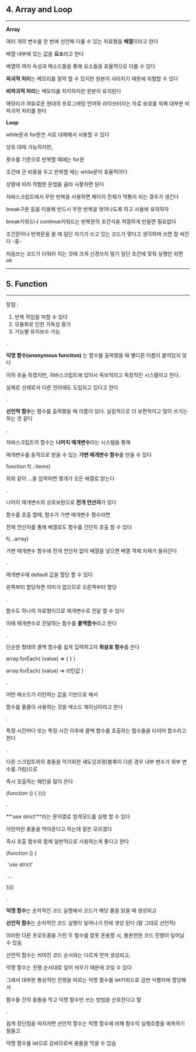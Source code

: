 ## 4. Array and Loop

***

 

**Array**

여러 개의 변수를 한 번에 선언해 다룰 수 있는 자료형을 **배열**이라고 한다 

배열 내부에 있는 값을 **요소**라고 한다

배열의 여러 속성과 메소드들을 통해 요소들을 효율적으로 다룰 수 있다

 

**파괴적 처리**는 메모리를 절약 할 수 있지만 원본이 사라지기 때문에 위험할 수 있다 

**비파괴적 처리**는 메모리를 차지하지만 원본이 유지된다

메모리가 여유로운 현대의 프로그래밍 언어와 라이브러리는 자료 보호를 위해 대부분 비파괴적 처리를 한다

  

**Loop** 

while문과 for문은 서로 대체해서 사용할 수 있다

상호 대체 가능하지만, 

횟수를 기준으로 반복할 때에는 for문

조건에 큰 비중을 두고 반복할 때는 whlie문이 효율적이다

상황에 따라 적합한 문법을 골라 사욯하면 된다

 

자바스크립트에서 무한 반복을 사용하면 페이지 전체가 먹통이 되는 경우가 생긴다

break구문 등을 이용해 반드시 무한 반복을 벗어나도록 하고 사용에 유의하자

 

break키워드나 continue키워드는 반복문의 조건식을 적절하게 만들면 필요없다

 

조건문이나 반복문을 쓸 때 일단 자기가 쓰고 있는 코드가 맞다고 생각하며 쓰면 잘 써진다 -홍-

처음쓰는 코드가 더워러 지는 것에 크게 신경쓰지 말기 일단 조건에 맞춰 실행만 되면 ok

***



## 5. Function

***

 장점 : 

1. 반복 작업을 피할 수 있다
2. 모듈화로 인한 가독성 증가
3. 기능별 유지보수 가능

.

**익명 함수(anonymous funciton)** 는 함수를 출력했을 때 별다른 이름이 붙어있지 않다

이하 후술 하겠지만, 자바스크립트에 있어서 독보적이고 독창적인 시스탬이고 한다.

실제로 선례로서 다른 언어에도 도입되고 있다고 한다

.

**선언적 함수**는 함수를 출력했을 때 이름이 있다. 실질적으로 더 보편적이고 많이 쓰기는 하는 것 같다

.

자바스크립트의 함수는 **나머지 매개변수**라는 시스탬을 통해

매개변수를 동적으로 받을 수 있는 **가변 매개변수 함수**를 만들 수 있다

function f(...items)

위와 같이 ...을 입력하면 몇개가 오든 배열로 받는다

.

나머지 매개변수의 상호보완으로 **전개 연산자**가 있다

함수를 호출 할때, 함수가 가변 매개변수 함수라면

전재 연산자를 통해 배열로도 함수를 간단히 호출 할 수 있다

f(...array)

가변 매개변수 함수에 전개 연산자 없이 배열을 넣으면 배열 객체 자체가 들어간다

.

매개변수에 default 값을 할당 할 수 있다

왼쪽부터 할당하면 의미가 없으므로 오른쪽부터 할당

.

함수도 하나의 자료형이므로 매개변수로 전달 할 수 있다

이때 매개변수로 전달하는 함수를 **콜백함수**라고 한다

.

단순한 형태의 콜백 함수를 쉽게 입력하고자 **화살표 함수**를 쓴다

array.forEach( (value) => { } )

array.forEach( (value) => 리턴값 )

.

어떤 매소드가 리턴하는 값을 기반으로 해서 

함수를 줄줄이 사용하는 것을 메소드 체이닝이라고 한다

.

특정 시간마다 또는 특정 시간 이후에 콜백 함수를 호출하는 함수들을 타이머 함수라고 한다

.

다른 스크립트와의 충돌을 막기위한 섀도잉과정(블록이 다른 경우 내부 변수가 외부 변수를 가림)으로

즉시 호출하는 패턴을 많이 쓴다

(function () { })()

.

**'use strict'**라는 문자열로 엄격모드를 실행 할 수 있다

이런저런 충돌을 막아준다고 하는데 잘은 모르겠다

즉시 호출 함수와 함께 일반적으로 사용하는게 좋다고 한다

(function () { 

​	'use strict'

​	...

})()

.

**익명 함수**는 순차적인 코드 실행에서 코드가 해당 줄을 읽을 때 생성되고

**선언적 함수**는 순차적인 코드 실행이 일어나기 전에 생성 된다 (말 그대로 선언적)

이러한 다른 프로토콜을 가진 두 함수를 잘못 혼용할 시, 불완전한 코드 진행이 일어날 수 있슴

선언적 함수는 씌여진 코드 순서와는 다르게 먼저 생성되고,

익명 함수는 진행 순서대로 덮어 씌우기 때문에 꼬일 수 있다

그래서 대부분 통상적인 진행을 따르는 익명 함수를 let키워드로 감싼 식별자에 할당해서

함수들 간의 충돌을 막고 익명 함수만 쓰는 방법을 선호한다고 함

.

쉽게 장단점을 따지자면 선언적 함수는 익명 함수에 비해 함수의 실행흐름을 예측하기 힘들고

익명 함수를 let으로 감싸므로써 충돌을 막을 수 있슴

